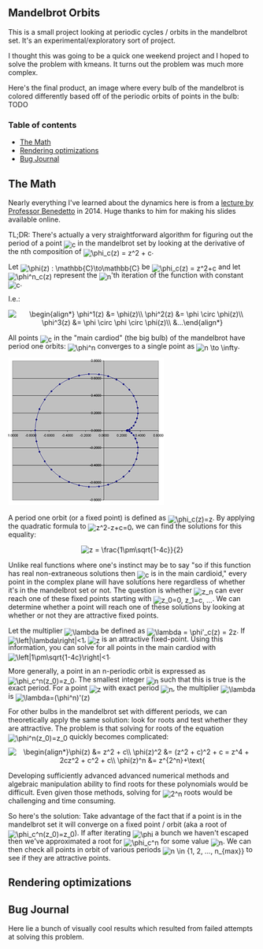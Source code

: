 ## Mandelbrot Orbits

This is a small project looking at periodic cycles / orbits in the mandelbrot set. It's an
experimental/exploratory sort of project.

I thought this was going to be a quick one weekend project and I hoped to solve the problem with
kmeans. It turns out the problem was much more complex.

Here's the final product, an image where every bulb of the mandelbrot is colored differently based
off of the periodic orbits of points in the bulb: TODO

### Table of contents
* [The Math](#the-math)
* [Rendering optimizations](#rendering-optimizations)
* [Bug Journal](#bug-journal)
## The Math

Nearly everything I've learned about the dynamics here is from a [lecture by Professor Benedetto](https://rlbenedetto.people.amherst.edu/talks/mhc_ug14.pdf)
in 2014. Huge thanks to him for making his slides available online.

TL;DR: There's actually a very straightforward algorithm for figuring out the period of a point <img alt="c" src="https://render.githubusercontent.com/render/math?math=c" style="transform: translateY(20%);" />
in the mandelbrot set by looking at the derivative of the nth composition of <img alt="\phi_c(z) = z^2 + c" src="https://render.githubusercontent.com/render/math?math=%5Cphi_c%28z%29%20%3D%20z%5E2%20%2B%20c" style="transform: translateY(20%);" />.

Let <img alt="\phi(z) : \mathbb{C}\to\mathbb{C}" src="https://render.githubusercontent.com/render/math?math=%5Cphi%28z%29%20%3A%20%5Cmathbb%7BC%7D%5Cto%5Cmathbb%7BC%7D" style="transform: translateY(20%);" /> be <img alt="\phi_c(z) = z^2+c" src="https://render.githubusercontent.com/render/math?math=%5Cphi_c%28z%29%20%3D%20z%5E2%2Bc" style="transform: translateY(20%);" /> and let <img alt="\phi^n_c(z)" src="https://render.githubusercontent.com/render/math?math=%5Cphi%5En_c%28z%29" style="transform: translateY(20%);" />
represent the <img alt="n" src="https://render.githubusercontent.com/render/math?math=n" style="transform: translateY(20%);" />'th iteration of the function with constant <img alt="c" src="https://render.githubusercontent.com/render/math?math=c" style="transform: translateY(20%);" />.

I.e.:

<p align="center"><img alt="\begin{align*}
\phi^1(z) &= \phi(z)\\
\phi^2(z) &= \phi \circ \phi(z)\\
\phi^3(z) &= \phi \circ \phi \circ \phi(z)\\
&...\end{align*}" src="https://render.githubusercontent.com/render/math?math=%5Cbegin%7Balign%2a%7D%0A%5Cphi%5E1%28z%29%20%26%3D%20%5Cphi%28z%29%5C%5C%0A%5Cphi%5E2%28z%29%20%26%3D%20%5Cphi%20%5Ccirc%20%5Cphi%28z%29%5C%5C%0A%5Cphi%5E3%28z%29%20%26%3D%20%5Cphi%20%5Ccirc%20%5Cphi%20%5Ccirc%20%5Cphi%28z%29%5C%5C%0A%26...%5Cend%7Balign%2a%7D"/></p>

All points <img alt="c" src="https://render.githubusercontent.com/render/math?math=c" style="transform: translateY(20%);" /> in the "main cardiod" (the big bulb) of the mandelbrot have period one orbits:
<img alt="\phi^n" src="https://render.githubusercontent.com/render/math?math=%5Cphi%5En" style="transform: translateY(20%);" /> converges to a single point as <img alt="n \to \infty" src="https://render.githubusercontent.com/render/math?math=n%20%5Cto%20%5Cinfty" style="transform: translateY(20%);" />.

![](photos/_main_cardiod_from_lecture_slides.png)

A period one orbit (or a fixed point) is defined as <img alt="\phi_c(z)=z" src="https://render.githubusercontent.com/render/math?math=%5Cphi_c%28z%29%3Dz" style="transform: translateY(20%);" />. By applying the quadratic formula
to <img alt="z^2-z+c=0" src="https://render.githubusercontent.com/render/math?math=z%5E2-z%2Bc%3D0" style="transform: translateY(20%);" />, we can find the solutions for this equality:

<p align="center"><img alt="z = \frac{1\pm\sqrt{1-4c}}{2}" src="https://render.githubusercontent.com/render/math?math=z%20%3D%20%5Cfrac%7B1%5Cpm%5Csqrt%7B1-4c%7D%7D%7B2%7D"/></p>

Unlike real functions where one's instinct may be to say "so if this function has real
non-extraneous solutions then <img alt="c" src="https://render.githubusercontent.com/render/math?math=c" style="transform: translateY(20%);" /> is in the main cardioid," every point in the complex plane will
have solutions here regardless of whether it's in the mandelbrot set or not. The question is whether
<img alt="z_n" src="https://render.githubusercontent.com/render/math?math=z_n" style="transform: translateY(20%);" /> can ever reach one of these fixed points starting with <img alt="z_0=0, z_1=c, ..." src="https://render.githubusercontent.com/render/math?math=z_0%3D0%2C%20z_1%3Dc%2C%20..." style="transform: translateY(20%);" />. We can determine
whether a point will reach one of these solutions by looking at whether or not they are attractive
fixed points.

Let the multiplier <img alt="\lambda" src="https://render.githubusercontent.com/render/math?math=%5Clambda" style="transform: translateY(20%);" /> be defined as <img alt="\lambda = \phi'_c(z) = 2z" src="https://render.githubusercontent.com/render/math?math=%5Clambda%20%3D%20%5Cphi%27_c%28z%29%20%3D%202z" style="transform: translateY(20%);" />. If <img alt="\left|\lambda\right|<1" src="https://render.githubusercontent.com/render/math?math=%5Cleft%7C%5Clambda%5Cright%7C%3C1" style="transform: translateY(20%);" />,
<img alt="z" src="https://render.githubusercontent.com/render/math?math=z" style="transform: translateY(20%);" /> is an attractive fixed-point. Using this information, you can solve for all points in the main
cardiod with <img alt="\left|1\pm\sqrt{1-4c}\right|<1" src="https://render.githubusercontent.com/render/math?math=%5Cleft%7C1%5Cpm%5Csqrt%7B1-4c%7D%5Cright%7C%3C1" style="transform: translateY(20%);" />.

More generally, a point in an n-periodic orbit is expressed as <img alt="\phi_c^n(z_0)=z_0" src="https://render.githubusercontent.com/render/math?math=%5Cphi_c%5En%28z_0%29%3Dz_0" style="transform: translateY(20%);" />. The smallest
integer <img alt="n" src="https://render.githubusercontent.com/render/math?math=n" style="transform: translateY(20%);" /> such that this is true is the exact period. For a point <img alt="z" src="https://render.githubusercontent.com/render/math?math=z" style="transform: translateY(20%);" /> with exact period <img alt="n" src="https://render.githubusercontent.com/render/math?math=n" style="transform: translateY(20%);" />, the
multiplier <img alt="\lambda" src="https://render.githubusercontent.com/render/math?math=%5Clambda" style="transform: translateY(20%);" /> is <img alt="\lambda=(\phi^n)'(z)" src="https://render.githubusercontent.com/render/math?math=%5Clambda%3D%28%5Cphi%5En%29%27%28z%29" style="transform: translateY(20%);" />

For other bulbs in the mandelbrot set with different periods, we can theoretically apply the same
solution: look for roots and test whether they are attractive. The problem is that solving for roots
of the equation <img alt="\phi^n(z_0)=z_0" src="https://render.githubusercontent.com/render/math?math=%5Cphi%5En%28z_0%29%3Dz_0" style="transform: translateY(20%);" /> quickly becomes complicated:

<p align="center"><img alt="\begin{align*}\phi(z) &= z^2 + c\\
\phi(z)^2 &= (z^2 + c)^2 + c = z^4 + 2cz^2 + c^2 + c\\
\phi(z)^n &= z^{2^n}+\text{"big mess", to quote professor Benedetto}\end{align*}" src="https://render.githubusercontent.com/render/math?math=%5Cbegin%7Balign%2a%7D%5Cphi%28z%29%20%26%3D%20z%5E2%20%2B%20c%5C%5C%0A%5Cphi%28z%29%5E2%20%26%3D%20%28z%5E2%20%2B%20c%29%5E2%20%2B%20c%20%3D%20z%5E4%20%2B%202cz%5E2%20%2B%20c%5E2%20%2B%20c%5C%5C%0A%5Cphi%28z%29%5En%20%26%3D%20z%5E%7B2%5En%7D%2B%5Ctext%7B%22big%20mess%22%2C%20to%20quote%20professor%20Benedetto%7D%5Cend%7Balign%2a%7D"/></p>

Developing sufficiently advanced advanced numerical methods and algebraic manipulation ability to
find roots for these polynomials would be difficult. Even given those methods, solving for <img alt="2^n" src="https://render.githubusercontent.com/render/math?math=2%5En" style="transform: translateY(20%);" />
roots would be challenging and time consuming.

So here's the solution: Take advantage of the fact that if a point is in the mandelbrot set it will
converge on a fixed point / orbit (aka a root of <img alt="\phi_c^n(z_0)=z_0" src="https://render.githubusercontent.com/render/math?math=%5Cphi_c%5En%28z_0%29%3Dz_0" style="transform: translateY(20%);" />). If after iterating <img alt="\phi" src="https://render.githubusercontent.com/render/math?math=%5Cphi" style="transform: translateY(20%);" /> a
bunch we haven't escaped then we've approximated a root for <img alt="\phi_c^n" src="https://render.githubusercontent.com/render/math?math=%5Cphi_c%5En" style="transform: translateY(20%);" /> for some value <img alt="n" src="https://render.githubusercontent.com/render/math?math=n" style="transform: translateY(20%);" />. We can
then check all points in orbit of various periods <img alt="n \in {1, 2, ..., n_{max}}" src="https://render.githubusercontent.com/render/math?math=n%20%5Cin%20%7B1%2C%202%2C%20...%2C%20n_%7Bmax%7D%7D" style="transform: translateY(20%);" /> to see if they are
attractive points.

## Rendering optimizations

## Bug Journal

Here lie a bunch of visually cool results which resulted from failed attempts at solving this
problem.
